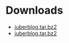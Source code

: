 # Downloads

- [juberblog.tar.bz2](dist/juberblog.tar.bz2)
- [juberblog.tar.bz2](dist/juberblog.tar.gz)
